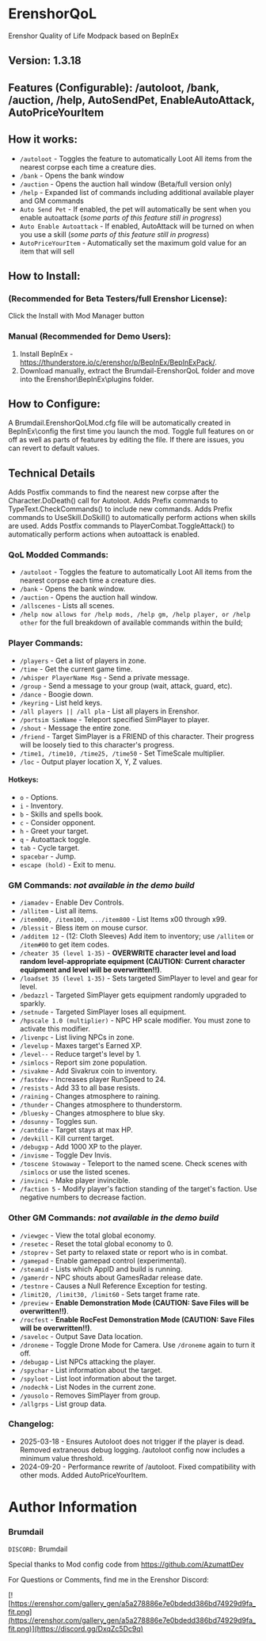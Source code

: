 # ErenshorQoL
Erenshor Quality of Life Modpack based on BepInEx

## Version: 1.3.18

## Features (Configurable): /autoloot, /bank, /auction, /help, AutoSendPet, EnableAutoAttack, AutoPriceYourItem

## How it works:

- `/autoloot` - Toggles the feature to automatically Loot All items from the nearest corpse each time a creature dies.
- `/bank` - Opens the bank window
- `/auction` - Opens the auction hall window (Beta/full version only)
- `/help` - Expanded list of commands including additional available player and GM commands
- `Auto Send Pet` - If enabled, the pet will automatically be sent when you enable autoattack (*some parts of this feature still in progress*)
- `Auto Enable Autoattack` - If enabled, AutoAttack will be turned on when you use a skill (*some parts of this feature still in progress*)
- `AutoPriceYourItem` - Automatically set the maximum gold value for an item that will sell

## How to Install: 

### (Recommended for Beta Testers/full Erenshor License):
Click the Install with Mod Manager button

### Manual (Recommended for Demo Users):

1. Install BepInEx - https://thunderstore.io/c/erenshor/p/BepInEx/BepInExPack/.
2. Download manually, extract the Brumdail-ErenshorQoL folder and move into the Erenshor\BepInEx\plugins folder.

## How to Configure:
A Brumdail.ErenshorQoLMod.cfg file will be automatically created in BepInEx\config the first time you launch the mod.
Toggle full features on or off as well as parts of features by editing the file.
If there are issues, you can revert to default values.

## Technical Details
Adds Postfix commands to find the nearest new corpse after the Character.DoDeath() call for Autoloot.
Adds Prefix commands to TypeText.CheckCommands() to include new commands.
Adds Prefix commands to UseSkill.DoSkill() to automatically perform actions when skills are used.
Adds Postfix commands to PlayerCombat.ToggleAttack() to automatically perform actions when autoattack is enabled.

### QoL Modded Commands:
- `/autoloot` - Toggles the feature to automatically Loot All items from the nearest corpse each time a creature dies.
- `/bank` - Opens the bank window.
- `/auction` - Opens the auction hall window.
- `/allscenes` - Lists all scenes.
- `/help now allows for /help mods, /help gm, /help player, or /help other` for the full breakdown of available commands within the build;

### Player Commands:
- `/players` - Get a list of players in zone.
- `/time` - Get the current game time.
- `/whisper PlayerName Msg` - Send a private message.
- `/group` - Send a message to your group (wait, attack, guard, etc).
- `/dance` - Boogie down.
- `/keyring` - List held keys.
- `/all players || /all pla` - List all players in Erenshor.
- `/portsim SimName` - Teleport specified SimPlayer to player.
- `/shout` - Message the entire zone.
- `/friend` - Target SimPlayer is a FRIEND of this character. Their progress will be loosely tied to this character's progress.
- `/time1, /time10, /time25, /time50` - Set TimeScale multiplier.
- `/loc` - Output player location X, Y, Z values.

#### Hotkeys:
- `o` - Options.
- `i` - Inventory.
- `b` - Skills and spells book.
- `c` - Consider opponent.
- `h` - Greet your target.
- `q` - Autoattack toggle.
- `tab` - Cycle target.
- `spacebar` - Jump.
- `escape (hold)` - Exit to menu.

### GM Commands: *not available in the demo build*
- `/iamadev` - Enable Dev Controls.
- `/allitem` - List all items.
- `/item000, /item100, .../item800` - List Items x00 through x99.
- `/blessit` - Bless item on mouse cursor.
- `/additem 12` - (12: Cloth Sleeves) Add item to inventory; use `/allitem` or `/item#00` to get item codes.
- `/cheater 35 (level 1-35)` - **OVERWRITE character level and load random level-appropriate equipment (CAUTION: Current character equipment and level will be overwritten!!)**.
- `/loadset 35 (level 1-35)` - Sets targeted SimPlayer to level and gear for level.
- `/bedazzl` - Targeted SimPlayer gets equipment randomly upgraded to sparkly.
- `/setnude` - Targeted SimPlayer loses all equipment.
- `/hpscale 1.0 (multiplier)` - NPC HP scale modifier. You must zone to activate this modifier.
- `/livenpc` - List living NPCs in zone.
- `/levelup` - Maxes target's Earned XP.
- `/level--` - Reduce target's level by 1.
- `/simlocs` - Report sim zone population.
- `/sivakme` - Add Sivakrux coin to inventory.
- `/fastdev` - Increases player RunSpeed to 24.
- `/resists` - Add 33 to all base resists.
- `/raining` - Changes atmosphere to raining.
- `/thunder` - Changes atmosphere to thunderstorm.
- `/bluesky` - Changes atmosphere to blue sky.
- `/dosunny` - Toggles sun.
- `/cantdie` - Target stays at max HP.
- `/devkill` - Kill current target.
- `/debugxp` - Add 1000 XP to the player.
- `/invisme` - Toggle Dev Invis.
- `/toscene Stowaway` - Teleport to the named scene. Check scenes with `/simlocs` or use the listed scenes.
- `/invinci` - Make player invincible.
- `/faction 5` - Modify player's faction standing of the target's faction. Use negative numbers to decrease faction.

### Other GM Commands: *not available in the demo build*
- `/viewgec` - View the total global economy.
- `/resetec` - Reset the total global economy to 0.
- `/stoprev` - Set party to relaxed state or report who is in combat.
- `/gamepad` - Enable gamepad control (experimental).
- `/steamid` - Lists which AppID and build is running.
- `/gamerdr` - NPC shouts about GamesRadar release date.
- `/testnre` - Causes a Null Reference Exception for testing.
- `/limit20, /limit30, /limit60` - Sets target frame rate.
- `/preview` - **Enable Demonstration Mode (CAUTION: Save Files will be overwritten!!)**.
- `/rocfest` - **Enable RocFest Demonstration Mode (CAUTION: Save Files will be overwritten!!)**.
- `/saveloc` - Output Save Data location.
- `/droneme` - Toggle Drone Mode for Camera. Use `/droneme` again to turn it off.
- `/debugap` - List NPCs attacking the player.
- `/spychar` - List information about the target.
- `/spyloot` - List loot information about the target.
- `/nodechk` - List Nodes in the current zone.
- `/yousolo` - Removes SimPlayer from group.
- `/allgrps` - List group data.

### Changelog:
- 2025-03-18 - Ensures Autoloot does not trigger if the player is dead. Removed extraneous debug logging. /autoloot config now includes a minimum value threshold.
- 2024-09-20 - Performance rewrite of /autoloot. Fixed compatibility with other mods. Added AutoPriceYourItem.

# Author Information

### Brumdail

`DISCORD:` Brumdail

Special thanks to Mod config code from https://github.com/AzumattDev

For Questions or Comments, find me in the Erenshor Discord:

[![https://erenshor.com/gallery_gen/a5a278886e7e0bdedd386bd74929d9fa_fit.png](https://erenshor.com/gallery_gen/a5a278886e7e0bdedd386bd74929d9fa_fit.png)](https://discord.gg/DxqZc5Dc9q)
<a href="https://discord.gg/DxqZc5Dc9q">